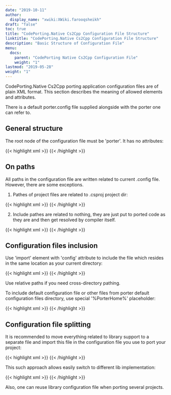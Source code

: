 ```yaml
---
date: "2019-10-11"
author:
  display_name: "xwiki:XWiki.farooqsheikh"
draft: "false"
toc: true
title: "CodePorting.Native Cs2Cpp Configuration File Structure"
linktitle: "CodePorting.Native Cs2Cpp Configuration File Structure"
description: "Basic Structure of Configuration File"
menu:
  docs:
    parent: "CodePorting Native Cs2Cpp Configuration File"
    weight: "1"
lastmod: "2019-05-28"
weight: "1"
---
```


CodePorting.Native Cs2Cpp porting application configuration files are of plain XML format. This section describes the meaning of allowed elements and attributes.

There is a default porter.config file supplied alongside with the porter one can refer to.

## General structure ##

The root node of the configuration file must be 'porter'. It has no attributes:

{{< highlight xml >}}
<porter>
    <!-- Some definitions here -->
</porter>
{{< /highlight >}}

## On paths ##

All paths in the configuration file are written related to current .config file. However, there are some exceptions.

1. Pathes of project files are related to .csproj project dir:

{{< highlight xml >}}
<exclude file="src\foo*.cs"/>
<only file="src\bar?.cs"/>
{{< /highlight >}}

2. Include pathes are related to nothing, they are just put to ported code as they are and then get resolved by compiler itself.

{{< highlight xml >}}
<class name="ClassA" file="path/to/include.h"/>
<enum name="EnumB" file="path/to/include.h"/>
{{< /highlight >}}

## Configuration files inclusion ##

Use 'import' element with 'config' attribute to include the file which resides in the same location as your current directory:

{{< highlight xml >}}
<import config="other_config_file.config"/>
{{< /highlight >}}

Use relative paths if you need cross-directory pathing.

To include default configuration file or other files from porter default configuration files directory, use special '%PorterHome%' placeholder:

{{< highlight xml >}}
<import config="%PorterHome%/porter.config"/>
{{< /highlight >}}

## Configuration file splitting ##

It is recommended to move everything related to library support to a separate file and import this file in the configuration file you use to port your project:

{{< highlight xml >}}
<import config="porter.lib_aspose_drawing_skia.config"/>
{{< /highlight >}}

This such approach allows easily switch to different lib implementation:

{{< highlight xml >}}
<import config="porter.lib_aspose_drawing_cario.config"/>
{{< /highlight >}}

Also, one can reuse library configuration file when porting several projects.